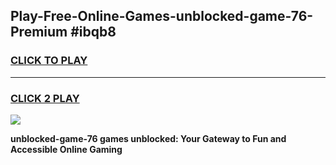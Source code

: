 
## Play-Free-Online-Games-unblocked-game-76-Premium #ibqb8
<h3>
<a href="https://premium.freeplayer.one?title=unblocked-game-76&ref=8M">CLICK TO PLAY</a></h3>
<hr>

<h3>
<a href="https://premium.freeplayer.one?title=unblocked-game-76&ref=8M">CLICK 2 PLAY</a>
  
</h3>

<a href="https://premium.freeplayer.one?title=unblocked-game-76&ref=8M"><img src="https://clearcache.store/games.png"></a>


**unblocked-game-76 games unblocked: Your Gateway to Fun and Accessible Online Gaming**
